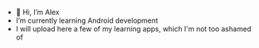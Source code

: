 - 👋 Hi, I’m Alex
- I’m currently learning Android development
- I will upload here a few of my learning apps, which I'm not too ashamed of
